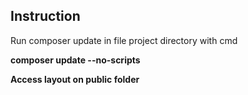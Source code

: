 ## Instruction

Run composer update in file project directory with cmd

<b>composer update --no-scripts<b>
    
Access layout on public folder
